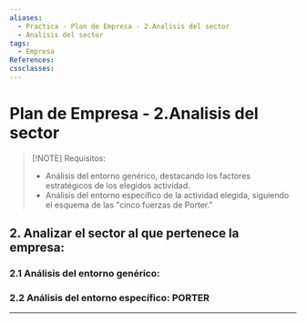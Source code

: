 ```yaml
---
aliases:
  - Practica - Plan de Empresa - 2.Analisis del sector
  - Analisis del sector
tags:
  - Empresa
References: 
cssclasses:
---
```

# Plan de Empresa - 2.Analisis del sector

> [!NOTE] Requisitos: 
> + Análisis del entorno genérico, destacando los factores estratégicos de los elegidos actividad.
>  + Análisis del entorno especifico de la actividad elegida, siguiendo el esquema de las "cinco fuerzas de Porter."

## 2. Analizar el sector al que pertenece la empresa: 
### 2.1 Análisis del entorno genérico: 


### 2.2 Análisis del entorno específico: PORTER

***